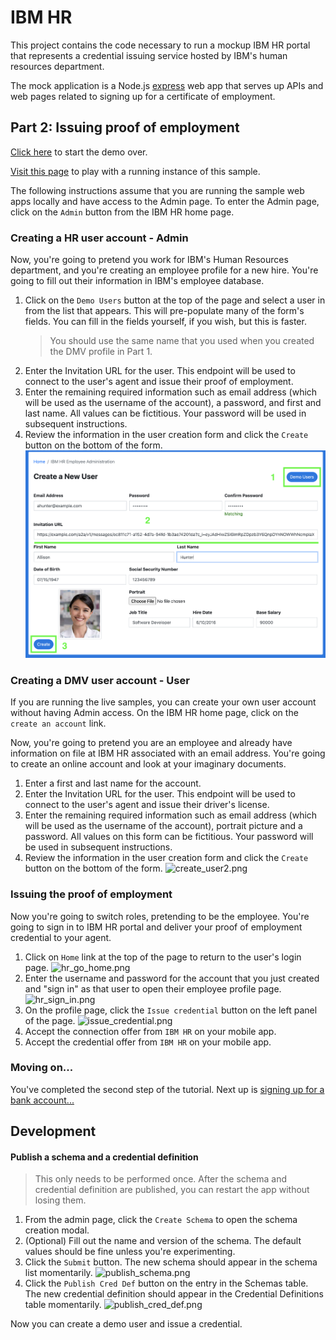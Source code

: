 # IBM HR

This project contains the code necessary to run a mockup IBM HR portal that represents a credential issuing service hosted by IBM's human resources department.

The mock application is a Node.js [express](https://expressjs.com/) web app that serves up APIs and web pages related to signing up for a certificate of employment.

## Part 2: Issuing proof of employment

[Click here](../README.md#passwordless-authentication-demo) to start the demo over.

[Visit this page](https://employer.ibmsecurity.verify-creds.com/) to play with a running instance of this sample.

The following instructions assume that you are running the sample web apps locally and have access to the Admin page.  To enter the Admin page, click on the `Admin` button from the IBM HR home page.

### Creating a HR user account - Admin

Now, you're going to pretend you work for IBM's Human Resources department, and you're creating an employee profile for
a new hire. You're going to fill out their information in IBM's employee database.

1. Click on the `Demo Users` button at the top of the page and select a user in from the list that appears.  This will pre-populate many of the form's fields.  You can fill in the fields yourself, if you wish, but this is faster.
    > You should use the same name that you used when you created the DMV profile in Part 1.
2. Enter the Invitation URL for the user.  This endpoint will be used to connect to the user's agent and issue their proof of employment.
3. Enter the remaining required information such as email address (which will be used as the username of the account), a password, and first and last name.  All values can be fictitious.  Your password will be used in subsequent instructions.
4. Review the information in the user creation form and click the `Create` button on the bottom of the form.
  ![create_user.png](docs/create_user.png)

### Creating a DMV user account - User

If you are running the live samples, you can create your own user account without having Admin access.  On the IBM HR home page, click on the `create an account` link.

Now, you're going to pretend you are an employee and already have information on file at IBM HR associated with an email address.  You're going to create an online account and look at your imaginary documents.

1. Enter a first and last name for the account.
2. Enter the Invitation URL for the user.  This endpoint will be used to connect to the user's agent and issue their driver's license.
3. Enter the remaining required information such as email address (which will be used as the username of the account), portrait picture and a password.  All values on this form can be fictitious.  Your password will be used in subsequent instructions.
4. Review the information in the user creation form and click the `Create` button on the bottom of the form.
  ![create_user2.png](docs/create_user2.png)

### Issuing the proof of employment

Now you're going to switch roles, pretending to be the employee.  You're going to sign in to IBM HR portal and deliver your proof of employment credential to your agent.

1. Click on `Home` link at the top of the page to return to the user's login page.
  ![hr_go_home.png](docs/hr_go_home.png)
2. Enter the username and password for the account that you just created and "sign in" as that user to open their employee profile page.
  ![hr_sign_in.png](docs/hr_sign_in.png)
3. On the profile page, click the `Issue credential` button on the left panel of the page.
  ![issue_credential.png](docs/issue_credential.png)
4. Accept the connection offer from `IBM HR` on your mobile app.
5. Accept the credential offer from `IBM HR` on your mobile app.

### Moving on...

You've completed the second step of the tutorial.  Next up is [signing up for a bank account...](../bbcu/README.md#signing-up-for-a-bank-account)

## Development

#### Publish a schema and a credential definition

> This only needs to be performed once. After the schema and credential definition are published, you can restart the
app without losing them.

1. From the admin page, click the `Create Schema` to open the schema creation modal.
2. (Optional) Fill out the name and version of the schema.  The default values should be fine unless you're experimenting.
3. Click the `Submit` button.  The new schema should appear in the schema list momentarily.
  ![publish_schema.png](docs/publish_schema.png)
4. Click the `Publish Cred Def` button on the entry in the Schemas table. The new credential definition should appear in
the Credential Definitions table momentarily.
  ![publish_cred_def.png](docs/publish_cred_def.png)

Now you can create a demo user and issue a credential.
